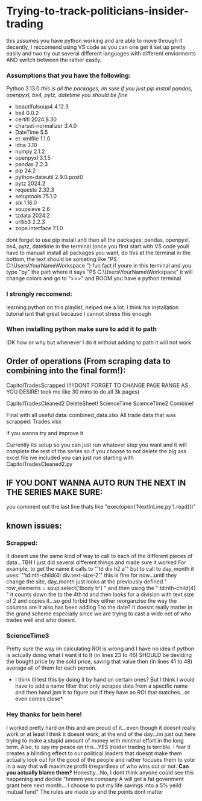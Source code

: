 # Trying-to-track-politicians-insider-trading
this assumes you have python working and are able to move through it decently, I reccomend using VS code as you can 
one get it set up pretty easily and two try out several different languages with different enviorments AND switch 
between the rather easily.
### Assumptions that you have the following: 
Python 3.13.0
*this is all the packages, im sure if you just pip install pandas, openpyxl, bs4, pytz, datetime you should be fine*
  + beautifulsoup4     4.12.3
  + bs4                0.0.2
  + certifi            2024.8.30
  + charset-normalizer 3.4.0
  + DateTime           5.5
  + et-xmlfile         1.1.0
  + idna               3.10
  + numpy              2.1.2
  + openpyxl           3.1.5
  + pandas             2.2.3
  + pip                24.2
  + python-dateutil    2.9.0.post0
  + pytz               2024.2
  + requests           2.32.3
  + setuptools         75.1.0
  + six                1.16.0
  + soupsieve          2.6
  + tzdata             2024.2
  + urllib3            2.2.3
  + zope.interface     7.1.0

  
dont forget to use pip install and then all the packages: pandas, openpyxl, bs4, pytz, datetime
in the terminal (once you first start with VS code youll have to manuall install all packages you want, do this at the 
terminal in the bottom, the text should be someting like "PS C:\Users\YourName\Workspace ") fun fact if youre in this
terminal and you type "py" the part where it says "PS C:\Users\YourName\Workspace" it will change colors and go to 
">>>" and BOOM you have a python terminal.

### I strongly reccomend:
learning python on this playlist, helped me a lot. I think his installation tutorial isnt that great because I cannot 
stress this enough
### When installing python make sure to add it to path
IDK how or why but whenever I do it without adding to path it will not work


## Order of operations (From scraping data to combining into the final form!):
CapitolTradesScrapped (!!!!DONT FORGET TO CHANGE PAGE RANGE AS YOU DESIRE! 
took me like 30 mins to do all 3k pages)

CapitolTradesCleaned2
DeleteSheet!
ScienceTime
ScienceTime2
Combine!

Final with all useful data: combined_data.xlsx
All trade data that was scrapped: Trades.xlsx

if you wanna try and improve it

Currently its setup so you can just run whatever step you want and it will 
complete the rest of the series so if you choose to not delete the big ass 
excel file ive included you can just run starting with 
CapitolTradesCleaned2.py

## IF YOU DONT WANNA AUTO RUN THE NEXT IN THE SERIES MAKE SURE:
you comment out the last line thats like "exec(open('NextInLine.py').read())"


## known issues:
### Scrapped:
It doesnt use the same kind of way to call to each of the different pieces of data...TBH I
just did several different things and made sure it worked
  For example: to get the name it calls to "'td div h2 a'" 
  but to call to day_month it uses: "'td:nth-child(4) div.text-size-2'"
  this is fine for now...until they change the site, day_month just looks at the previously
  defined " row_elements = soup.select('tbody tr') " and then using the " td:nth-child(4) " 
  it counts down the to the 4th td and then  looks for a division with text size of 2 and
  copies it...so god forbid they either reorganzise the way the columns are
It also has been adding 1 to the date? It doesnt really matter in the grand scheme especially
since we are trying to cast a wide net of who trades well and who doesnt. 
### ScienceTime3
Pretty sure the way im calculating ROI is wrong and I have no idea if python is actually doing
what I want it to
  It (in lines 23 to 46) SHOULD be deviding the bought price by the sold price, saving that value
  then (in lines 41 to 48) average all of them for each person.
* I think Ill test this by doing it by hand on certain ones? But I think I would have to add a name
filter that only scrapes data from a specific name and then hand jam it to figure out if they have
an ROI that matches...or even comes close*

### Hey thanks for bein here!
I worked pretty hard on this and am proud of it...even though it doesnt really work or at least I
think it doesnt work, at the end of the day...im just out here trying to make a stupid amount of
money with minimal effort in the long term. Also, to say my peace on this...YES insider trading is 
terrible. I fear it creates a blinding effect to our political leaders that doesnt make them actually
look out for the good of the people and rather focuses them to vote in a way that will maximize profit 
irregardless of who wins out or not. **Can you actually blame them?** Honestly...No, I dont think anyone 
could see this happening and decide "hmmm yes company A will get a fat govenment grant here next month...
I choose to put my life savings into a 5% yeild mutual fund"
The rules are made up and the points dont matter

